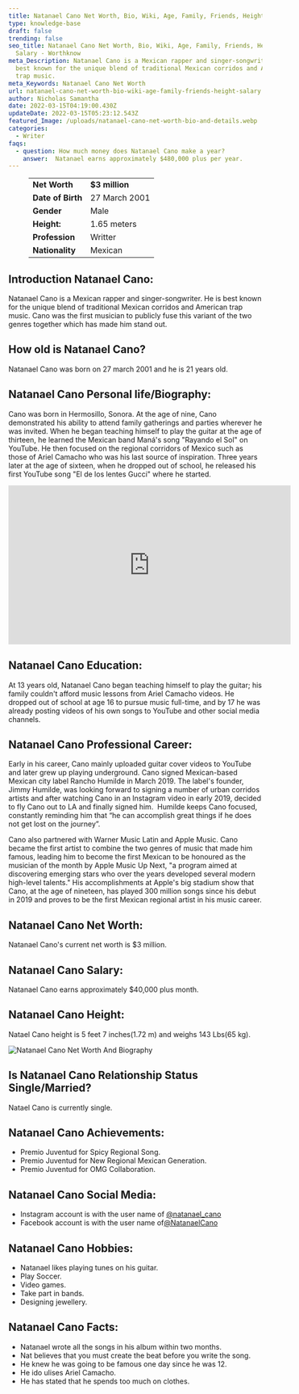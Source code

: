 ```yaml
---
title: Natanael Cano Net Worth, Bio, Wiki, Age, Family, Friends, Height & Salary
type: knowledge-base
draft: false
trending: false
seo_title: Natanael Cano Net Worth, Bio, Wiki, Age, Family, Friends, Height &
  Salary - Worthknow
meta_Description: Natanael Cano is a Mexican rapper and singer-songwriter. He is
  best known for the unique blend of traditional Mexican corridos and American
  trap music.
meta_Keywords: Natanael Cano Net Worth
url: natanael-cano-net-worth-bio-wiki-age-family-friends-height-salary
author: Nicholas Samantha
date: 2022-03-15T04:19:00.430Z
updateDate: 2022-03-15T05:23:12.543Z
featured_Image: /uploads/natanael-cano-net-worth-bio-and-details.webp
categories:
  - Writer
faqs:
  - question: How much money does Natanael Cano make a year?
    answer:  Natanael earns approximately $480,000 plus per year.
---
```

<figure class="wp-block-table is-style-stripes">
  <table>
    <tbody>
      <tr>
        <td>
          <strong>Net Worth</strong>
        </td>
        <td>
          <strong>$3 million</strong>
        </td>
      </tr>
      <tr>
        <td>
          <strong>Date of Birth</strong>
        </td>
        <td>27 March 2001</td>
      </tr>
      <tr>
        <td>
          <strong>Gender</strong>
        </td>
        <td>Male</td>
      </tr>
      <tr>
        <td>
          <strong>Height:</strong>
        </td>
        <td>1.65 meters</td>
      </tr>
      <tr>
        <td>
          <strong>Profession</strong>
        </td>
        <td>Writter</td>
      </tr>
      <tr>
        <td>
          <strong>Nationality</strong>
        </td>
        <td>Mexican</td>
      </tr>
    </tbody>
  </table>
</figure>

## **Introduction Natanael Cano:**

Natanael Cano is a Mexican rapper and singer-songwriter. He is best known for the unique blend of traditional Mexican corridos and American trap music. Cano was the first musician to publicly fuse this variant of the two genres together which has made him stand out.

## **How old is Natanael Cano?**

Natanael Cano was born on 27 march 2001 and he is 21 years old.

## **Natanael Cano Personal life/Biography:**

Cano was born in Hermosillo, Sonora. At the age of nine, Cano demonstrated his ability to attend family gatherings and parties wherever he was invited. When he began teaching himself to play the guitar at the age of thirteen, he learned the Mexican band Maná's song "Rayando el Sol" on YouTube. He then focused on the regional corridors of Mexico such as those of Ariel Camacho who was his last source of inspiration. Three years later at the age of sixteen, when he dropped out of school, he released his first YouTube song "El de los lentes Gucci" where he started.

<iframe width="560" height="315" src="https://www.youtube.com/embed/u760euVYFZM" title="YouTube video player" frameborder="0" allow="accelerometer; autoplay; clipboard-write; encrypted-media; gyroscope; picture-in-picture" allowfullscreen></iframe>

## **Natanael Cano Education:**

At 13 years old, Natanael Cano began teaching himself to play the guitar; his family couldn't afford music lessons from Ariel Camacho videos. He dropped out of school at age 16 to pursue music full-time, and by 17 he was already posting videos of his own songs to YouTube and other social media channels.

## **Natanael Cano Professional Career:**

Early in his career, Cano mainly uploaded guitar cover videos to YouTube and later grew up playing underground. Cano signed Mexican-based Mexican city label Rancho Humilde in March 2019. The label's founder, Jimmy Humilde, was looking forward to signing a number of urban corridos artists and after watching Cano in an Instagram video in early 2019, decided to fly Cano out to LA and finally signed him.  Humilde keeps Cano focused, constantly reminding him that “he can accomplish great things if he does not get lost on the journey”.

Cano also partnered with Warner Music Latin and Apple Music. Cano became the first artist to combine the two genres of music that made him famous, leading him to become the first Mexican to be honoured as the musician of the month by Apple Music Up Next, "a program aimed at discovering emerging stars who over the years developed several modern high-level talents." His accomplishments at Apple's big stadium show that Cano, at the age of nineteen, has played 300 million songs since his debut in 2019 and proves to be the first Mexican regional artist in his music career.

## **Natanael Cano Net Worth:**

Natanael Cano's current net worth is $3 million.

## **Natanael Cano Salary:**

Natanael Cano earns approximately $40,000 plus month.

## **Natanael Cano Height:**

Natael Cano height is 5 feet 7 inches(1.72 m) and weighs 143 Lbs(65 kg).

![Natanael Cano Net Worth And Biography](/uploads/natanael-cano-net-worth-.webp)

## **Is Natanael Cano Relationship Status Single/Married?**

Natael Cano is currently single.

## **Natanael Cano Achievements:**

* Premio Juventud for Spicy Regional Song.
* Premio Juventud for New Regional Mexican Generation.
* Premio Juventud for OMG Collaboration.

## **Natanael Cano Social Media:**

* Instagram account is with the user name of <a href="https://www.instagram.com/natanael_cano/" target="_blank" rel="nofollow" rel="noopener">@natanael_cano</a>
* Facebook account is with the user name of<a href="https://www.facebook.com/NatanaelCano/" target="_blank" rel="nofollow" rel="noopener">@NatanaelCano</a>

## **Natanael Cano Hobbies:**

* Natanael likes playing tunes on his guitar. 
* Play Soccer.
* Video games.
* Take part in bands.
* Designing jewellery.

## **Natanael Cano Facts:**

* Natanael wrote all the songs in his album within two months.
* Nat believes that you must create the beat before you write the song.
* He knew he was going to be famous one day since he was 12.
* He ido ulises Ariel Camacho.
* He has stated that he spends too much on clothes.